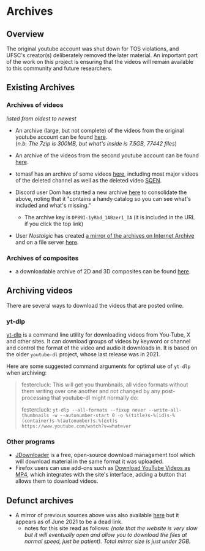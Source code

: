 
# Archives

## Overview

The original youtube account was shut down for TOS violations, and UFSC's creator(s) deliberately removed the later material.
An important part of the work on this project is ensuring that the
videos will remain available to this community and future researchers.

## Existing Archives

### Archives of videos

*listed from oldest to newest*

* An archive (large, but not complete) of the videos from the original youtube account can be found [here](http://www.mediafire.com/?94a040t5vwsprwx).<br/>(*n.b. The 7zip is 300MB, but what's inside is 7.5GB, 77442 files*)

* An archive of the videos from the second youtube account can be found [here](https://mega.nz/#F!ThAi2TZT!kFlgV0_JDaFeQdVWmJG7bg).

* tomasf has an archive of some videos [here](http://tomasf.se/projects/semi/videos/), including most major videos of the deleted channel as well as the deleted video [SQEN](SQEN "wikilink").

* Discord user Dom has started a new archive [here](https://mega.nz/folder/yQw2RaoR#DP89I-1yRbd_1ABzer1_IA) to consolidate the above, noting that it "contains a handy catalog so you can see what's included and what's missing."
  * The archive key is `DP89I-1yRbd_1ABzer1_IA` (it is included in the URL if you click the top link)

* User *Nostalgic* has created [a mirror of the archives on Internet Archive](https://archive.org/details/unfavorable-semicircle-archive) and on a file server [here](https://files.hitscan.org/files_two/archives/Unfavorable%20Semicircle%20Archive/).

### Archives of composites

* a downloadable archive of 2D and 3D composites can be found [here](composites-2021-04-28.zip "wikilink").

## Archiving videos

There are several ways to download the videos that are posted online.

### yt-dlp

[yt-dlp](https://github.com/yt-dlp/yt-dlp) is a command line utility for downloading videos from You-Tube, X and other sites. It can download groups of videos by keyword or channel and control the format of the video and audio it downloads in. It is based on the older `youtube-dl` project, whose last release was in 2021.

Here are some suggested command arguments for optimal use of `yt-dlp` when archiving:

> festercluck: This will get you thumbnails, all video formats without them writing over one another and not changed by any post-processing that youtube-dl might normally do:
> 
> festercluck: `yt-dlp --all-formats --fixup never --write-all-thumbnails -w --autonumber-start 0 -o %(title)s-%(id)s-%(container)s-%(autonumber)s.%(ext)s https://www.youtube.com/watch?v=whatever`

### Other programs

- [JDownloader](http://jdownloader.org/) is a free, open-source download management tool which will download material in the same format it was uploaded.
- Firefox users can use add-ons such as [Download YouTube Videos as MP4](https://github.com/gantt/downloadyoutube), which integrates with the site's interface, adding a button that allows them to download videos.

## Defunct archives 

* A mirror of previous sources above was also available [here](https://ufsc1654.blaucloud.de/index.php/s/ldXZzjZVuLPAXS0) but it appears as of June 2021 to be a dead link.
  * notes for this site read as follows: *(note that the website is very slow but it will eventually open and allow you to download the files at normal speed, just be patient). Total mirror size is just under 2GB.*
